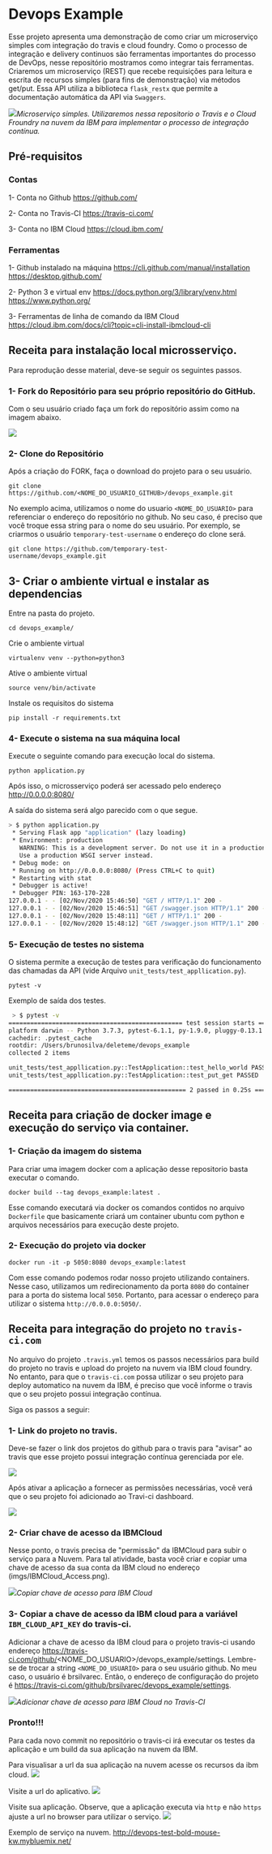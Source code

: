 # Devops Example

Esse projeto apresenta uma demonstração de como criar um microserviço simples com integração do travis e cloud foundry. Como o processo de integração e delivery continuos são ferramentas importantes do processo de DevOps, nesse repositório mostramos como integrar tais ferramentas. Criaremos um microserviço (REST) que recebe requisições para leitura e escrita de recursos simples (para fins de demonstração) via métodos get/put. Essa API utiliza a biblioteca `flask_restx` que permite a documentação automática da API via `Swaggers`.


![](imgs/API_screen_shot.png)*Microserviço simples. Utilizaremos nessa repositorio o Travis e o Cloud Froundry na nuvem da IBM para implementar o processo de integração contínua.*

## Pré-requisitos

### Contas
1- Conta no Github
https://github.com/

2- Conta no Travis-CI
https://travis-ci.com/

3- Conta no IBM Cloud
https://cloud.ibm.com/

### Ferramentas

1- Github instalado na máquina
https://cli.github.com/manual/installation
https://desktop.github.com/

2- Python 3 e virtual env
https://docs.python.org/3/library/venv.html
https://www.python.org/

3- Ferramentas de linha de comando da IBM Cloud
https://cloud.ibm.com/docs/cli?topic=cli-install-ibmcloud-cli


## Receita para instalação local microsserviço.

Para reprodução desse material, deve-se seguir os seguintes passos.

### 1- Fork do Repositório para seu próprio repositório do GitHub.
Com o seu usuário criado faça um fork do repositório assim como na imagem abaixo.

![](imgs/ForkRepository.png)

### 2- Clone do Repositório

Após a criação do FORK, faça o download do projeto para o seu usuário.

```
git clone https://github.com/<NOME_DO_USUARIO_GITHUB>/devops_example.git
```

No exemplo acima, utilizamos o nome do usuario `<NOME_DO_USUARIO>` para referenciar o endereço do repositório no github. No seu caso, é preciso que você troque essa string para o nome do seu usuário. Por exemplo, se criarmos o usuário `temporary-test-username` o endereço do clone será.

```
git clone https://github.com/temporary-test-username/devops_example.git
```

## 3- Criar o ambiente virtual e instalar as dependencias

Entre na pasta do projeto.
```
cd devops_example/
```

Crie o ambiente virtual
```
virtualenv venv --python=python3
```

Ative o ambiente virtual
```
source venv/bin/activate
```

Instale os requisitos do sistema
```
pip install -r requirements.txt
```

### 4- Execute o sistema na sua máquina local

Execute o seguinte comando para execução local do sistema.

```
python application.py
```

Após isso, o microsserviço poderá ser acessado pelo endereço http://0.0.0.0:8080/

A saída do sistema será algo parecido com o que segue.
``` bash
> $ python application.py                                                                     [±main ●]
 * Serving Flask app "application" (lazy loading)
 * Environment: production
   WARNING: This is a development server. Do not use it in a production deployment.
   Use a production WSGI server instead.
 * Debug mode: on
 * Running on http://0.0.0.0:8080/ (Press CTRL+C to quit)
 * Restarting with stat
 * Debugger is active!
 * Debugger PIN: 163-170-228
127.0.0.1 - - [02/Nov/2020 15:46:50] "GET / HTTP/1.1" 200 -
127.0.0.1 - - [02/Nov/2020 15:46:51] "GET /swagger.json HTTP/1.1" 200 -
127.0.0.1 - - [02/Nov/2020 15:48:11] "GET / HTTP/1.1" 200 -
127.0.0.1 - - [02/Nov/2020 15:48:12] "GET /swagger.json HTTP/1.1" 200 -
```
### 5- Execução de testes no sistema

O sistema permite a execução de testes para verificação do funcionamento das chamadas da API (vide Arquivo `unit_tests/test_appllication.py`).

```
pytest -v
```

Exemplo de saída dos testes.

```bash
 > $ pytest -v                                                                                 [±main ●]
================================================ test session starts =================================================
platform darwin -- Python 3.7.3, pytest-6.1.1, py-1.9.0, pluggy-0.13.1 -- /Users/brunosilva/deleteme/devops_example/venv/bin/python3
cachedir: .pytest_cache
rootdir: /Users/brunosilva/deleteme/devops_example
collected 2 items

unit_tests/test_appllication.py::TestApplication::test_hello_world PASSED                                      [ 50%]
unit_tests/test_appllication.py::TestApplication::test_put_get PASSED                                          [100%]

================================================= 2 passed in 0.25s ==================================================
```


## Receita para criação de docker image e execução do serviço via container.

### 1- Criação da imagem do sistema
Para criar uma imagem docker com a aplicação desse repositorio basta executar o comando.

```
docker build --tag devops_example:latest .
```

Esse comando executará via docker os comandos contidos no arquivo `Dockerfile` que basicamente criará um container ubuntu com python e arquivos necessários para execução deste projeto.

### 2- Execução do projeto via docker

```
docker run -it -p 5050:8080 devops_example:latest
```

Com esse comando podemos rodar nosso projeto utilizando containers. Nesse caso, utilizamos um redirecionamento da porta `8080` do container para a porta do sistema local `5050`. Portanto, para acessar o endereço para utilizar o sistema `http://0.0.0.0:5050/`.



## Receita para integração do projeto no `travis-ci.com`

No arquivo do projeto `.travis.yml` temos os passos necessários para build do projeto no travis e upload do projeto na nuvem via IBM cloud foundry. No entanto, para que o `travis-ci.com` possa utilizar o seu projeto para deploy automatico na nuvem da IBM, é preciso que você informe o travis que o seu projeto possui integração contínua.

Siga os passos a seguir:

### 1- Link do projeto no travis.

Deve-se fazer o link dos projetos do github para o travis para "avisar" ao travis que esse projeto possui integração contínua gerenciada por ele.

![](imgs/Activate_github.png)

Após ativar a aplicação a fornecer as permissões necessárias, você verá que o seu projeto foi adicionado ao Travi-ci dashboard.

![](imgs/Added_project.png)

### 2- Criar chave de acesso da IBMCloud

Nesse ponto, o travis precisa de "permissão" da IBMCloud para subir o serviço para a Nuvem. Para tal atividade, basta você criar e copiar uma chave de acesso da sua conta da IBM cloud no endereço (imgs/IBMCloud_Access.png).

![](imgs/IBMCloud_Access.png)*Copiar chave de acesso para IBM Cloud*

### 3- Copiar a chave de acesso da IBM cloud para a variável `IBM_CLOUD_API_KEY` do travis-ci.

Adicionar a chave de acesso da IBM cloud para o projeto travis-ci usando endereço https://travis-ci.com/github/<NOME_DO_USUARIO>/devops_example/settings. Lembre-se de trocar a string `<NOME_DO_USUARIO>` para o seu usuário github. No meu caso, o usuário é brsilvarec. Então, o endereço de configuração do projeto é https://travis-ci.com/github/brsilvarec/devops_example/settings. 

![](imgs/IBMTravis_KEY.png)*Adicionar chave de acesso para IBM Cloud no Travis-CI*


### Pronto!!!

Para cada novo commit no repositório o travis-ci irá executar os testes da aplicação e um build da sua aplicação na nuvem da IBM. 

Para visualisar a url da sua aplicação na nuvem acesse os recursos da ibm cloud.
![](imgs/IBM_Resources.png)

Visite a url do aplicativo.
![](imgs/IBMCloud_Access_1.png)

Visite sua aplicação. Observe, que a aplicação executa via `http` e não `https` ajuste a url no browser para utilizar o serviço.
![](imgs/IBMCloud_Access_2.png)

Exemplo de serviço na nuvem.
http://devops-test-bold-mouse-kw.mybluemix.net/
